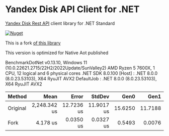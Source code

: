 # Yandex Disk API Client for .NET

[Yandex Disk Rest API](https://tech.yandex.ru/disk/rest/) client library for .NET Standard

[![Nuget](https://img.shields.io/nuget/v/Egorozh.YandexDisk.Client?label=Egorozh.YandexDisk.Client)](https://www.nuget.org/packages/Egorozh.YandexDisk.Client)

This is a fork [of this library](https://github.com/raidenyn/yandexdisk.client)

This version is optimized for Native Aot published

BenchmarkDotNet v0.13.10, Windows 11 (10.0.22621.2715/22H2/2022Update/SunValley2)
AMD Ryzen 5 7600X, 1 CPU, 12 logical and 6 physical cores
.NET SDK 8.0.100
  [Host]     : .NET 8.0.0 (8.0.23.53103), X64 RyuJIT AVX2
  DefaultJob : .NET 8.0.0 (8.0.23.53103), X64 RyuJIT AVX2


| Method   | Mean         | Error      | StdDev     | Gen0    | Gen1    | Allocated |
|--------- |-------------:|-----------:|-----------:|--------:|--------:|----------:|
| Original | 2,248.342 us | 12.7236 us | 11.9017 us | 15.6250 | 11.7188 | 265.48 KB |
| Fork     |     4.178 us |  0.0350 us |  0.0327 us |  0.5493 |  0.0076 |   9.07 KB |

